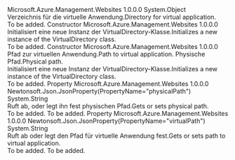 <Type Name="VirtualDirectory" FullName="Microsoft.Azure.Management.WebSites.Models.VirtualDirectory">
  <TypeSignature Language="C#" Value="public class VirtualDirectory" />
  <TypeSignature Language="ILAsm" Value=".class public auto ansi beforefieldinit VirtualDirectory extends System.Object" />
  <TypeSignature Language="DocId" Value="T:Microsoft.Azure.Management.WebSites.Models.VirtualDirectory" />
  <TypeSignature Language="VB.NET" Value="Public Class VirtualDirectory" />
  <TypeSignature Language="F#" Value="type VirtualDirectory = class" />
  <AssemblyInfo>
    <AssemblyName>Microsoft.Azure.Management.Websites</AssemblyName>
    <AssemblyVersion>1.0.0.0</AssemblyVersion>
  </AssemblyInfo>
  <Base>
    <BaseTypeName>System.Object</BaseTypeName>
  </Base>
  <Interfaces />
  <Docs>
    <summary>
            <span data-ttu-id="4c7bd-101">Verzeichnis für die virtuelle Anwendung.</span><span class="sxs-lookup"><span data-stu-id="4c7bd-101">Directory for virtual application.</span></span>
            </summary>
    <remarks>To be added.</remarks>
  </Docs>
  <Members>
    <Member MemberName=".ctor">
      <MemberSignature Language="C#" Value="public VirtualDirectory ();" />
      <MemberSignature Language="ILAsm" Value=".method public hidebysig specialname rtspecialname instance void .ctor() cil managed" />
      <MemberSignature Language="DocId" Value="M:Microsoft.Azure.Management.WebSites.Models.VirtualDirectory.#ctor" />
      <MemberSignature Language="VB.NET" Value="Public Sub New ()" />
      <MemberType>Constructor</MemberType>
      <AssemblyInfo>
        <AssemblyName>Microsoft.Azure.Management.Websites</AssemblyName>
        <AssemblyVersion>1.0.0.0</AssemblyVersion>
      </AssemblyInfo>
      <Parameters />
      <Docs>
        <summary>
            <span data-ttu-id="4c7bd-102">Initialisiert eine neue Instanz der VirtualDirectory-Klasse.</span><span class="sxs-lookup"><span data-stu-id="4c7bd-102">Initializes a new instance of the VirtualDirectory class.</span></span>
            </summary>
        <remarks>To be added.</remarks>
      </Docs>
    </Member>
    <Member MemberName=".ctor">
      <MemberSignature Language="C#" Value="public VirtualDirectory (string virtualPath = null, string physicalPath = null);" />
      <MemberSignature Language="ILAsm" Value=".method public hidebysig specialname rtspecialname instance void .ctor(string virtualPath, string physicalPath) cil managed" />
      <MemberSignature Language="DocId" Value="M:Microsoft.Azure.Management.WebSites.Models.VirtualDirectory.#ctor(System.String,System.String)" />
      <MemberSignature Language="VB.NET" Value="Public Sub New (Optional virtualPath As String = null, Optional physicalPath As String = null)" />
      <MemberSignature Language="F#" Value="new Microsoft.Azure.Management.WebSites.Models.VirtualDirectory : string * string -&gt; Microsoft.Azure.Management.WebSites.Models.VirtualDirectory" Usage="new Microsoft.Azure.Management.WebSites.Models.VirtualDirectory (virtualPath, physicalPath)" />
      <MemberType>Constructor</MemberType>
      <AssemblyInfo>
        <AssemblyName>Microsoft.Azure.Management.Websites</AssemblyName>
        <AssemblyVersion>1.0.0.0</AssemblyVersion>
      </AssemblyInfo>
      <Parameters>
        <Parameter Name="virtualPath" Type="System.String" />
        <Parameter Name="physicalPath" Type="System.String" />
      </Parameters>
      <Docs>
        <param name="virtualPath"><span data-ttu-id="4c7bd-103">Pfad zur virtuellen Anwendung.</span><span class="sxs-lookup"><span data-stu-id="4c7bd-103">Path to virtual application.</span></span></param>
        <param name="physicalPath"><span data-ttu-id="4c7bd-104">Physische Pfad.</span><span class="sxs-lookup"><span data-stu-id="4c7bd-104">Physical path.</span></span></param>
        <summary>
            <span data-ttu-id="4c7bd-105">Initialisiert eine neue Instanz der VirtualDirectory-Klasse.</span><span class="sxs-lookup"><span data-stu-id="4c7bd-105">Initializes a new instance of the VirtualDirectory class.</span></span>
            </summary>
        <remarks>To be added.</remarks>
      </Docs>
    </Member>
    <Member MemberName="PhysicalPath">
      <MemberSignature Language="C#" Value="public string PhysicalPath { get; set; }" />
      <MemberSignature Language="ILAsm" Value=".property instance string PhysicalPath" />
      <MemberSignature Language="DocId" Value="P:Microsoft.Azure.Management.WebSites.Models.VirtualDirectory.PhysicalPath" />
      <MemberSignature Language="VB.NET" Value="Public Property PhysicalPath As String" />
      <MemberSignature Language="F#" Value="member this.PhysicalPath : string with get, set" Usage="Microsoft.Azure.Management.WebSites.Models.VirtualDirectory.PhysicalPath" />
      <MemberType>Property</MemberType>
      <AssemblyInfo>
        <AssemblyName>Microsoft.Azure.Management.Websites</AssemblyName>
        <AssemblyVersion>1.0.0.0</AssemblyVersion>
      </AssemblyInfo>
      <Attributes>
        <Attribute>
          <AttributeName>Newtonsoft.Json.JsonProperty(PropertyName="physicalPath")</AttributeName>
        </Attribute>
      </Attributes>
      <ReturnValue>
        <ReturnType>System.String</ReturnType>
      </ReturnValue>
      <Docs>
        <summary>
            <span data-ttu-id="4c7bd-106">Ruft ab, oder legt ihn fest physischen Pfad.</span><span class="sxs-lookup"><span data-stu-id="4c7bd-106">Gets or sets physical path.</span></span>
            </summary>
        <value>To be added.</value>
        <remarks>To be added.</remarks>
      </Docs>
    </Member>
    <Member MemberName="VirtualPath">
      <MemberSignature Language="C#" Value="public string VirtualPath { get; set; }" />
      <MemberSignature Language="ILAsm" Value=".property instance string VirtualPath" />
      <MemberSignature Language="DocId" Value="P:Microsoft.Azure.Management.WebSites.Models.VirtualDirectory.VirtualPath" />
      <MemberSignature Language="VB.NET" Value="Public Property VirtualPath As String" />
      <MemberSignature Language="F#" Value="member this.VirtualPath : string with get, set" Usage="Microsoft.Azure.Management.WebSites.Models.VirtualDirectory.VirtualPath" />
      <MemberType>Property</MemberType>
      <AssemblyInfo>
        <AssemblyName>Microsoft.Azure.Management.Websites</AssemblyName>
        <AssemblyVersion>1.0.0.0</AssemblyVersion>
      </AssemblyInfo>
      <Attributes>
        <Attribute>
          <AttributeName>Newtonsoft.Json.JsonProperty(PropertyName="virtualPath")</AttributeName>
        </Attribute>
      </Attributes>
      <ReturnValue>
        <ReturnType>System.String</ReturnType>
      </ReturnValue>
      <Docs>
        <summary>
            <span data-ttu-id="4c7bd-107">Ruft ab oder legt den Pfad für virtuelle Anwendung fest.</span><span class="sxs-lookup"><span data-stu-id="4c7bd-107">Gets or sets path to virtual application.</span></span>
            </summary>
        <value>To be added.</value>
        <remarks>To be added.</remarks>
      </Docs>
    </Member>
  </Members>
</Type>